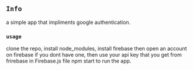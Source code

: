 ## `Info`
a simple app that impliments google authentication.
### `usage`
clone the repo, install node_modules, install firebase then open an account on firebase if you dont have one, then use your api key that you get from frirebase in Firebase.js file
npm start to run the app.
